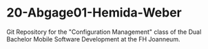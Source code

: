 # 20-Abgage01-Hemida-Weber
Git Repository for the "Configuration Management" class of the Dual Bachelor Mobile Software Development at the FH Joanneum.
